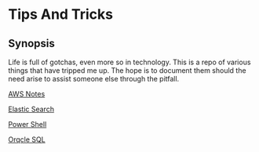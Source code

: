 # Tips And Tricks


## Synopsis

Life is full of gotchas, even more so in technology.  This is a repo of various things that have tripped me up.  The hope is to document them should the need arise to assist someone else through the pitfall.

[AWS Notes](https://github.com/rhartzell/TipsAndTricks/blob/master/AmazonWebServices.md)

[Elastic Search](https://github.com/rhartzell/TipsAndTricks/blob/master/ElasticSearch.md)

[Power Shell](https://github.com/rhartzell/TipsAndTricks/blob/master/PowerShell.md)

[Orqcle SQL](https://github.com/rhartzell/TipsAndTricks/blob/master/SqlOracle.md)
